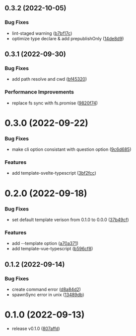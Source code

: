 ## 0.3.2 (2022-10-05)


### Bug Fixes

* lint-staged warning ([b7bf17c](https://github.com/lvqq/cap/commit/b7bf17c5e01812efc63311a44d722d1a06d4fce0))
* optimize type declare & add prepublishOnly ([14de8d9](https://github.com/lvqq/cap/commit/14de8d907589bf0832089e1017b68251c7622012))



## 0.3.1 (2022-09-30)


### Bug Fixes

* add path resolve and cwd ([bf45320](https://github.com/lvqq/cap/commit/bf45320f3a4effe46c53fea0608f487c8ce32241))


### Performance Improvements

* replace fs sync with fs.promise ([9820f74](https://github.com/lvqq/cap/commit/9820f74b96274f96e1f1a3230e722557bd31d15b))



# 0.3.0 (2022-09-22)


### Bug Fixes

* make cli option consistant with question option ([9c6d685](https://github.com/lvqq/cap/commit/9c6d685216bac645c1730e86bd8a58296e69837a))


### Features

* add template-svelte-typescript ([3bf2fcc](https://github.com/lvqq/cap/commit/3bf2fccfd9e6e923d26dfad002fbd136cfe82769))



# 0.2.0 (2022-09-18)


### Bug Fixes

* set default template verison from 0.1.0 to 0.0.0 ([37b49cf](https://github.com/lvqq/cap/commit/37b49cf7727b1367d85d19f36d006b449f9da146))


### Features

* add --template option ([a70a371](https://github.com/lvqq/cap/commit/a70a371fb2eb2b100fd638600d344fe35086053c))
* add template-vue-typescript ([b596cf8](https://github.com/lvqq/cap/commit/b596cf806f1742640d5f61ffd8bf7bdb09cb37e5))



## 0.1.2 (2022-09-14)


### Bug Fixes

* create command error ([d8a84d2](https://github.com/lvqq/cap/commit/d8a84d22d271331ead94f1f4694e2666f0b63e11))
* spawnSync error in unix ([13489db](https://github.com/lvqq/cap/commit/13489db7acdaf42b3d1c663c840e602aea3358e9))



# 0.1.0 (2022-09-13)



* release v0.1.0 ([807affd](https://github.com/lvqq/cap/commit/807affdd3de001877c90194013a4956101d664da))


